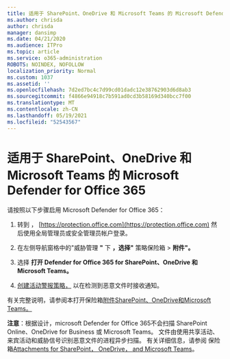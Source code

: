 ```yaml
---
title: 适用于 SharePoint、OneDrive 和 Microsoft Teams 的 Microsoft Defender for Office 365
ms.author: chrisda
author: chrisda
manager: dansimp
ms.date: 04/21/2020
ms.audience: ITPro
ms.topic: article
ms.service: o365-administration
ROBOTS: NOINDEX, NOFOLLOW
localization_priority: Normal
ms.custom: 1037
ms.assetid: ''
ms.openlocfilehash: 7d2ed7bc4c7d99cd01dadc12e38762903d6d8ab3
ms.sourcegitcommit: f4866e94918c7b591ad0cd3b58169d340bcc7f00
ms.translationtype: MT
ms.contentlocale: zh-CN
ms.lasthandoff: 05/19/2021
ms.locfileid: "52543567"
---
```

# <a name="microsoft-defender-for-office-365-for-sharepoint-onedrive-and-microsoft-teams"></a>适用于 SharePoint、OneDrive 和 Microsoft Teams 的 Microsoft Defender for Office 365

请按照以下步骤启用 Microsoft Defender for Office 365：

1. 转到 ， [https://protection.office.com](https://protection.office.com) 然后使用全局管理员或安全管理员帐户登录。

2. 在左侧导航窗格中的"威胁管理 **"** 下 **，选择"** 策略保险箱 \> **附件"。**

3. 选择 **打开 Defender for Office 365 for SharePoint、OneDrive 和 Microsoft Teams。**

4. [创建活动警报策略，](/microsoft-365/compliance/create-activity-alerts) 以在检测到恶意文件时接收通知。

有关完整说明，请参阅本打开保险箱[附件SharePoint、OneDrive和Microsoft Teams。](/microsoft-365/security/office-365-security/turn-on-atp-for-spo-odb-and-teams)

**注意**：根据设计，microsoft Defender for Office 365不会扫描 SharePoint Online、OneDrive for Business 或 Microsoft Teams。 文件由使用共享活动、来宾活动和威胁信号识别恶意文件的进程异步扫描。 有关详细信息，请参阅 保险箱[Attachments for SharePoint， OneDrive， and Microsoft Teams](/microsoft-365/security/office-365-security/atp-for-spo-odb-and-teams)。
